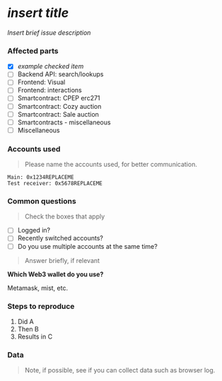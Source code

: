 # *insert title*

*Insert brief issue description*

### Affected parts

- [x] *example checked item*
- [ ] Backend API: search/lookups
- [ ] Frontend: Visual
- [ ] Frontend: interactions
- [ ] Smartcontract: CPEP erc271
- [ ] Smartcontract: Cozy auction
- [ ] Smartcontract: Sale auction
- [ ] Smartcontracts - miscellaneous
- [ ] Miscellaneous

### Accounts used

> Please name the accounts used, for better communication.

```
Main: 0x1234REPLACEME
Test receiver: 0x5678REPLACEME
```

### Common questions

> Check the boxes that apply

- [ ] Logged in?
- [ ] Recently switched accounts?
- [ ] Do you use multiple accounts at the same time?

> Answer briefly, if relevant

**Which Web3 wallet do you use?**

Metamask, mist, etc.


### Steps to reproduce

1. Did A
2. Then B
3. Results in C

### Data

> Note, if possible, see if you can collect data such as browser log.

